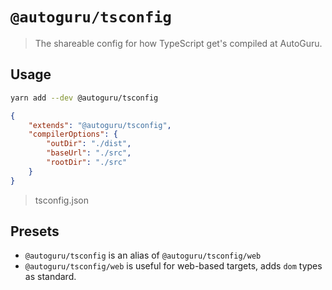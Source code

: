 # `@autoguru/tsconfig`

> The shareable config for how TypeScript get's compiled at AutoGuru.

## Usage

```sh
yarn add --dev @autoguru/tsconfig
```

```json
{
	"extends": "@autoguru/tsconfig",
	"compilerOptions": {
		"outDir": "./dist",
		"baseUrl": "./src",
		"rootDir": "./src"
	}
}
```

> tsconfig.json

## Presets

-   `@autoguru/tsconfig` is an alias of `@autoguru/tsconfig/web`
-   `@autoguru/tsconfig/web` is useful for web-based targets, adds `dom` types as standard.
